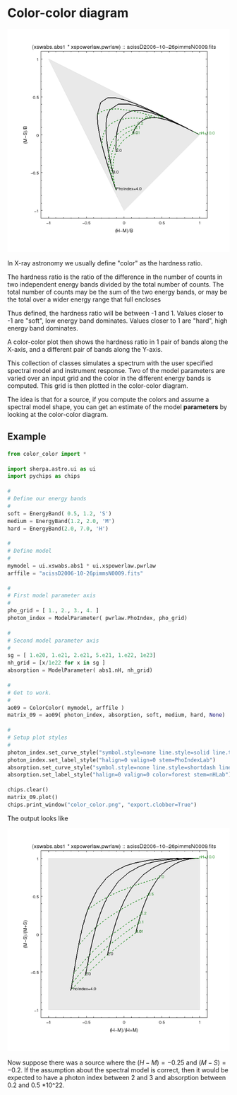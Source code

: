 # Color-color diagram

![color-color](cc.png)

In X-ray astronomy we usually define "color" as the hardness ratio.  

The hardness ratio is the ratio of the difference in the 
number of counts in two independent energy bands divided by the
total number of counts.  The total number of counts may be the sum of
the two energy bands, or may be the total over a wider energy range
that full encloses 

Thus defined, the hardness ratio will be between -1 and 1.   Values closer
to -1 are "soft", low energy band dominates.  Values closer to 1 are "hard",
high energy band dominates.

A color-color plot then shows the hardness ratio in 1 pair of bands along
the X-axis, and a different pair of bands along the Y-axis.


This collection of classes simulates a spectrum with the user 
specified spectral model and instrument response.  Two of the model parameters
are varied over an input grid and the color in the different 
energy bands is computed.  This grid is then plotted in the color-color
diagram.

The idea is that for a source, if you compute the colors and assume a 
spectral model shape, you can get an estimate of the model **parameters** 
by looking at the color-color diagram.



## Example

```python
from color_color import *

import sherpa.astro.ui as ui
import pychips as chips

#
# Define our energy bands
#
soft = EnergyBand( 0.5, 1.2, 'S')
medium = EnergyBand(1.2, 2.0, 'M')
hard = EnergyBand(2.0, 7.0, 'H')

#
# Define model
#
mymodel = ui.xswabs.abs1 * ui.xspowerlaw.pwrlaw
arffile = "acissD2006-10-26pimmsN0009.fits"

#
# First model parameter axis
#
pho_grid = [ 1., 2., 3., 4. ]
photon_index = ModelParameter( pwrlaw.PhoIndex, pho_grid)

#
# Second model parameter axis
# 
sg = [ 1.e20, 1.e21, 2.e21, 5.e21, 1.e22, 1e23] 
nh_grid = [x/1e22 for x in sg ]
absorption = ModelParameter( abs1.nH, nh_grid)

#
# Get to work.  
#
ao09 = ColorColor( mymodel, arffile )
matrix_09 = ao09( photon_index, absorption, soft, medium, hard, None)

#
# Setup plot styles
#
photon_index.set_curve_style("symbol.style=none line.style=solid line.thickness=2 stem=PhoIndexLine" )
photon_index.set_label_style("halign=0 valign=0 stem=PhoIndexLab")
absorption.set_curve_style("symbol.style=none line.style=shortdash line.thickness=2 line.color=forest stem=nHLine")
absorption.set_label_style("halign=0 valign=0 color=forest stem=nHLab")

chips.clear()
matrix_09.plot()
chips.print_window("color_color.png", "export.clobber=True")

```

The output looks like

![color-color diagram](color_color.png)


Now suppose there was a source where the $(H-M)=-0.25$ and $(M-S)=-0.2$.
If the assumption about the spectral model is correct, then it would 
be expected to have a photon index between 2 and 3 and absorption between 0.2 and 0.5
*10^22.

